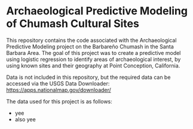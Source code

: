 # Archaeological Predictive Modeling of Chumash Cultural Sites

This repository contains the code associated with the Archaeological Predictive Modeling project on the Barbareño Chumash in the Santa Barbara Area. The goal of this project was to create a predictive model using logistic regression to identify areas of archaeological interest, by using known sites and their geography at Point Conception, California. 

Data is not included in this repository, but the required data can be accessed via the USGS Data Downloader: https://apps.nationalmap.gov/downloader/

The data used for this project is as follows:

* yee
* also yee
